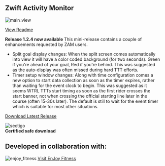 ## Zwift Activity Monitor

![main_view](https://github.com/ruffk/ZwiftActivityMonitor/raw/master/ZwiftActivityMonitor/images/MainView.png)

[View Readme](https://github.com/ruffk/ZwiftActivityMonitor#readme)

**Release 1.2.4 now available**
This mini-release contains a couple of enhancements requested by ZAM users.

* Split goal display changes: When the split screen comes automatically into view it will have a color coded background (for two seconds). Green if you're ahead of your goal, Red if you're behind. This was suggested as the auto-display was often missed during hard TTT efforts.
* Timer setup window changes: Along with time configuration comes a new option to start data collection as soon as the timer expires, rather than waiting for the event clock to begin. This was suggested as it seems WTRL TTTs start timing as soon as the first rider crosses the start banner, not when crossing the official starting line later in the course (often 15-30s later). The default is still to wait for the event timer which is suitable for most other situations.

[Download Latest Release](https://github.com/ruffk/ZwiftActivityMonitor/releases/latest/download/Setup-ZAM.exe)

![sectigo](https://github.com/ruffk/ZwiftActivityMonitor/raw/master/ZwiftActivityMonitor/images/sectigo.jpg)
<br>**Certified safe download**

## Developed in collaboration with:

![enjoy_fitness](https://github.com/ruffk/ZwiftActivityMonitor/raw/master/ZwiftActivityMonitor/images/Enjoy-Fitness-Logo-red.png)
[Visit EnJoy Fitness](https://www.EnJoyFitnessJax.com)

